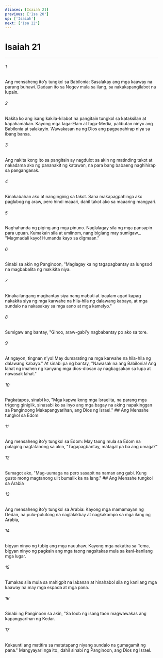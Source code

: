```yaml
---
Aliases: [Isaiah 21]
previous: ['Isa 20']
up: ['Isaiah']
next: ['Isa 22']
---
```

# Isaiah 21

***






















###### 1 










Ang mensaheng itoʼy tungkol sa Babilonia: Sasalakay ang mga kaaway na parang buhawi. Dadaan ito sa Negev mula sa ilang, sa nakakapangilabot na lupain. 





















###### 2 










Nakita ko ang isang kakila-kilabot na pangitain tungkol sa kataksilan at kapahamakan. Kayong mga taga-Elam at taga-Media, palibutan ninyo ang Babilonia at salakayin. Wawakasan na ng Dios ang pagpapahirap niya sa ibang bansa. 





















###### 3 










Ang nakita kong ito sa pangitain ay nagdulot sa akin ng matinding takot at nakadama ako ng pananakit ng katawan, na para bang babaeng naghihirap sa panganganak. 





















###### 4 










Kinakabahan ako at nanginginig sa takot. Sana makapagpahinga ako paglubog ng araw, pero hindi maaari, dahil takot ako sa maaaring mangyari. 





















###### 5 










Naghahanda ng piging ang mga pinuno. Naglalagay sila ng mga pansapin para upuan. Kumakain sila at umiinom, nang biglang may sumigaw,_ "Magmadali kayo! Humanda kayo sa digmaan." 





















###### 6 










Sinabi sa akin ng Panginoon, "Maglagay ka ng tagapagbantay sa lungsod na magbabalita ng makikita niya. 





















###### 7 










Kinakailangang magbantay siya nang mabuti at ipaalam agad kapag nakakita siya ng mga karwahe na hila-hila ng dalawang kabayo, at mga sundalo na nakasakay sa mga asno at mga kamelyo." 





















###### 8 










Sumigaw ang bantay, "Ginoo, araw-gabiʼy nagbabantay po ako sa tore. 





















###### 9 










At ngayon, tingnan nʼyo! May dumarating na mga karwahe na hila-hila ng dalawang kabayo." At sinabi pa ng bantay, "Nawasak na ang Babilonia! Ang lahat ng imahen ng kanyang mga dios-diosan ay nagbagsakan sa lupa at nawasak lahat." 





















###### 10 










Pagkatapos, sinabi ko, "Mga kapwa kong mga Israelita, na parang mga trigong ginigiik, sinasabi ko sa inyo ang mga bagay na aking napakinggan sa Panginoong Makapangyarihan, ang Dios ng Israel." ## Ang Mensahe tungkol sa Edom 





















###### 11 










Ang mensaheng itoʼy tungkol sa Edom: May taong mula sa Edom na palaging nagtatanong sa akin, "Tagapagbantay, matagal pa ba ang umaga?" 





















###### 12 










Sumagot ako, "Mag-uumaga na pero sasapit na naman ang gabi. Kung gusto mong magtanong ulit bumalik ka na lang." ## Ang Mensahe tungkol sa Arabia 





















###### 13 










Ang mensaheng itoʼy tungkol sa Arabia: Kayong mga mamamayan ng Dedan, na pulu-pulutong na naglalakbay at nagkakampo sa mga ilang ng Arabia, 





















###### 14 










bigyan ninyo ng tubig ang mga nauuhaw. Kayong mga nakatira sa Tema, bigyan ninyo ng pagkain ang mga taong nagsitakas mula sa kani-kanilang mga lugar. 





















###### 15 










Tumakas sila mula sa mahigpit na labanan at hinahabol sila ng kanilang mga kaaway na may mga espada at mga pana. 





















###### 16 










Sinabi ng Panginoon sa akin, "Sa loob ng isang taon magwawakas ang kapangyarihan ng Kedar. 





















###### 17 










Kakaunti ang matitira sa matatapang niyang sundalo na gumagamit ng pana." Mangyayari nga ito_ dahil sinabi ng Panginoon, ang Dios ng Israel.
